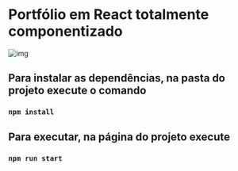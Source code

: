 # Portfólio em React totalmente componentizado

![img](assets/Portfolio.gif)

## Para instalar as dependências, na pasta do projeto execute o comando
### `npm install`

## Para executar, na página do projeto execute
### `npm run start`
